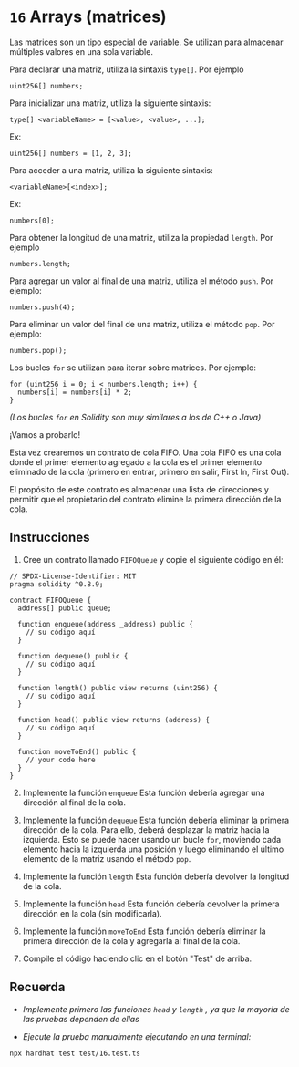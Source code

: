 # `16` Arrays (matrices)

Las matrices son un tipo especial de variable. Se utilizan para almacenar múltiples valores en una sola variable.

Para declarar una matriz, utiliza la sintaxis `type[]`. Por ejemplo

```solidity
uint256[] numbers;
```

Para inicializar una matriz, utiliza la siguiente sintaxis:

```solidity
type[] <variableName> = [<value>, <value>, ...];
```

Ex:

```solidity
uint256[] numbers = [1, 2, 3];
```

Para acceder a una matriz, utiliza la siguiente sintaxis:

```solidity
<variableName>[<index>];
```

Ex:

```solidity
numbers[0];
```

Para obtener la longitud de una matriz, utiliza la propiedad `length`. Por ejemplo

```solidity
numbers.length;
```

Para agregar un valor al final de una matriz, utiliza el método `push`. Por ejemplo:

```solidity
numbers.push(4);
```

Para eliminar un valor del final de una matriz, utiliza el método `pop`. Por ejemplo:

```solidity
numbers.pop();
```

Los bucles `for` se utilizan para iterar sobre matrices. Por ejemplo:

```solidity
for (uint256 i = 0; i < numbers.length; i++) {
  numbers[i] = numbers[i] * 2;
}
```

_(Los bucles `for` en Solidity son muy similares a los de C++ o Java)_

¡Vamos a probarlo!

Esta vez crearemos un contrato de cola FIFO. Una cola FIFO es una cola donde el primer elemento agregado a la cola es el primer elemento eliminado de la cola (primero en entrar, primero en salir, First In, First Out).

El propósito de este contrato es almacenar una lista de direcciones y permitir que el propietario del contrato elimine la primera dirección de la cola.

## Instrucciones

1. Cree un contrato llamado `FIFOQueue` y copie el siguiente código en él:

```solidity
// SPDX-License-Identifier: MIT
pragma solidity ^0.8.9;

contract FIFOQueue {
  address[] public queue;

  function enqueue(address _address) public {
    // su código aquí
  }

  function dequeue() public {
    // su código aquí
  }

  function length() public view returns (uint256) {
    // su código aquí
  }

  function head() public view returns (address) {
    // su código aquí
  }

  function moveToEnd() public {
    // your code here
  }
}

```

2. Implemente la función `enqueue` Esta función debería agregar una dirección al final de la cola.

3. Implemente la función `dequeue` Esta función debería eliminar la primera dirección de la cola. Para ello, deberá desplazar la matriz hacia la izquierda. Esto se puede hacer usando un bucle `for`, moviendo cada elemento hacia la izquierda una posición y luego eliminando el último elemento de la matriz usando el método `pop`.

4. Implemente la función `length` Esta función debería devolver la longitud de la cola.

5. Implemente la función `head` Esta función debería devolver la primera dirección en la cola (sin modificarla).

6. Implemente la función `moveToEnd` Esta función debería eliminar la primera dirección de la cola y agregarla al final de la cola.

7. Compile el código haciendo clic en el botón "Test" de arriba.

## Recuerda

- _Implemente primero las funciones `head` y `length` , ya que la mayoría de las pruebas dependen de ellas_

- _Ejecute la prueba manualmente ejecutando en una terminal:_

```shell
npx hardhat test test/16.test.ts
```

